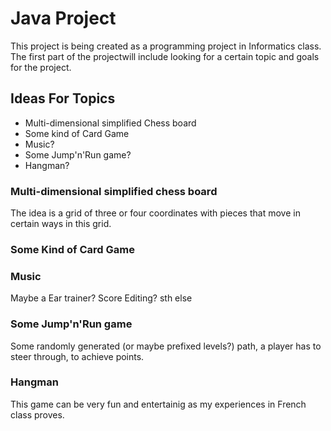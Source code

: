 # Java Project
This project is being created as a programming project in Informatics class.
The first part of the projectwill include looking for a certain topic and goals for the project.
## Ideas For Topics
- Multi-dimensional simplified Chess board
- Some kind of Card Game
- Music?
- Some Jump'n'Run game?
- Hangman?

### Multi-dimensional simplified chess board
The idea is a grid of three or four coordinates with pieces that move in certain ways in this grid.

### Some Kind of Card Game

### Music
Maybe a Ear trainer?
Score Editing?
sth else

### Some Jump'n'Run game
Some randomly generated (or maybe prefixed levels?) path, a player has to steer through, to achieve points.

### Hangman
This game can be very fun and entertainig as my experiences in French class proves.
